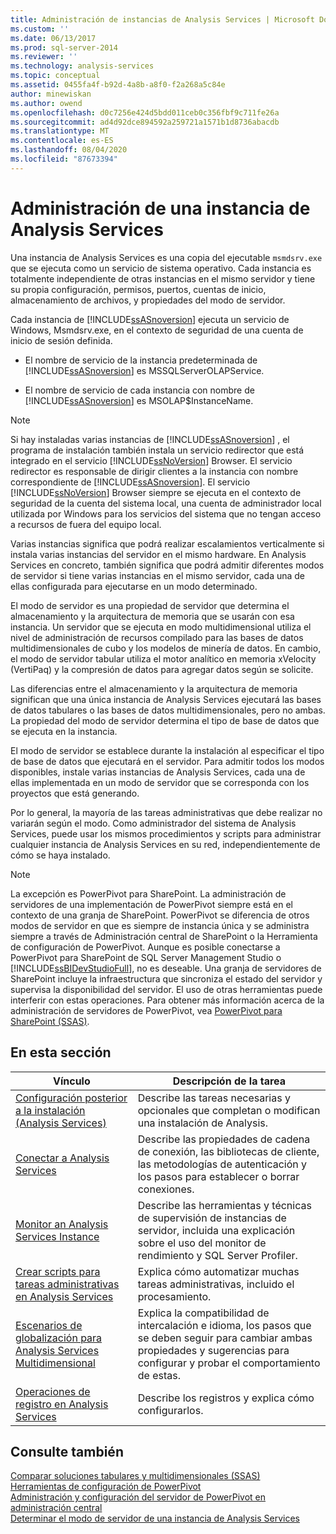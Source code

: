 ```yaml
---
title: Administración de instancias de Analysis Services | Microsoft Docs
ms.custom: ''
ms.date: 06/13/2017
ms.prod: sql-server-2014
ms.reviewer: ''
ms.technology: analysis-services
ms.topic: conceptual
ms.assetid: 0455fa4f-b92d-4a8b-a8f0-f2a268a5c84e
author: minewiskan
ms.author: owend
ms.openlocfilehash: d0c7256e424d5bdd011ceb0c356fbf9c711fe26a
ms.sourcegitcommit: ad4d92dce894592a259721a1571b1d8736abacdb
ms.translationtype: MT
ms.contentlocale: es-ES
ms.lasthandoff: 08/04/2020
ms.locfileid: "87673394"
---
```

# <a name="analysis-services-instance-management"></a>Administración de una instancia de Analysis Services
  Una instancia de Analysis Services es una copia del ejecutable `msmdsrv.exe` que se ejecuta como un servicio de sistema operativo. Cada instancia es totalmente independiente de otras instancias en el mismo servidor y tiene su propia configuración, permisos, puertos, cuentas de inicio, almacenamiento de archivos, y propiedades del modo de servidor.  
  
 Cada instancia de [!INCLUDE[ssASnoversion](../../includes/ssasnoversion-md.md)] ejecuta un servicio de Windows, Msmdsrv.exe, en el contexto de seguridad de una cuenta de inicio de sesión definida.  
  
-   El nombre de servicio de la instancia predeterminada de [!INCLUDE[ssASnoversion](../../includes/ssasnoversion-md.md)] es MSSQLServerOLAPService.  
  
-   El nombre de servicio de cada instancia con nombre de [!INCLUDE[ssASnoversion](../../includes/ssasnoversion-md.md)] es MSOLAP$InstanceName.  
  
> [!NOTE]  
>  Si hay instaladas varias instancias de [!INCLUDE[ssASnoversion](../../includes/ssasnoversion-md.md)] , el programa de instalación también instala un servicio redirector que está integrado en el servicio [!INCLUDE[ssNoVersion](../../includes/ssnoversion-md.md)] Browser. El servicio redirector es responsable de dirigir clientes a la instancia con nombre correspondiente de [!INCLUDE[ssASnoversion](../../includes/ssasnoversion-md.md)]. El servicio [!INCLUDE[ssNoVersion](../../includes/ssnoversion-md.md)] Browser siempre se ejecuta en el contexto de seguridad de la cuenta del sistema local, una cuenta de administrador local utilizada por Windows para los servicios del sistema que no tengan acceso a recursos de fuera del equipo local.  
  
 Varias instancias significa que podrá realizar escalamientos verticalmente si instala varias instancias del servidor en el mismo hardware. En Analysis Services en concreto, también significa que podrá admitir diferentes modos de servidor si tiene varias instancias en el mismo servidor, cada una de ellas configurada para ejecutarse en un modo determinado.  
  
 El modo de servidor es una propiedad de servidor que determina el almacenamiento y la arquitectura de memoria que se usarán con esa instancia. Un servidor que se ejecuta en modo multidimensional utiliza el nivel de administración de recursos compilado para las bases de datos multidimensionales de cubo y los modelos de minería de datos. En cambio, el modo de servidor tabular utiliza el motor analítico en memoria xVelocity (VertiPaq) y la compresión de datos para agregar datos según se solicite.  
  
 Las diferencias entre el almacenamiento y la arquitectura de memoria significan que una única instancia de Analysis Services ejecutará las bases de datos tabulares o las bases de datos multidimensionales, pero no ambas. La propiedad del modo de servidor determina el tipo de base de datos que se ejecuta en la instancia.  
  
 El modo de servidor se establece durante la instalación al especificar el tipo de base de datos que ejecutará en el servidor. Para admitir todos los modos disponibles, instale varias instancias de Analysis Services, cada una de ellas implementada en un modo de servidor que se corresponda con los proyectos que está generando.  
  
 Por lo general, la mayoría de las tareas administrativas que debe realizar no variarán según el modo. Como administrador del sistema de Analysis Services, puede usar los mismos procedimientos y scripts para administrar cualquier instancia de Analysis Services en su red, independientemente de cómo se haya instalado.  
  
> [!NOTE]  
>  La excepción es PowerPivot para SharePoint. La administración de servidores de una implementación de PowerPivot siempre está en el contexto de una granja de SharePoint. PowerPivot se diferencia de otros modos de servidor en que es siempre de instancia única y se administra siempre a través de Administración central de SharePoint o la Herramienta de configuración de PowerPivot. Aunque es posible conectarse a PowerPivot para SharePoint de SQL Server Management Studio o [!INCLUDE[ssBIDevStudioFull](../../includes/ssbidevstudiofull-md.md)], no es deseable. Una granja de servidores de SharePoint incluye la infraestructura que sincroniza el estado del servidor y supervisa la disponibilidad del servidor. El uso de otras herramientas puede interferir con estas operaciones. Para obtener más información acerca de la administración de servidores de PowerPivot, vea [PowerPivot para SharePoint &#40;SSAS&#41;](../power-pivot-sharepoint/power-pivot-for-sharepoint-ssas.md).  
  
## <a name="in-this-section"></a>En esta sección  
  
|Vínculo|Descripción de la tarea|  
|----------|----------------------|  
|[Configuración posterior a la instalación &#40;Analysis Services&#41;](post-install-configuration-analysis-services.md)|Describe las tareas necesarias y opcionales que completan o modifican una instalación de Analysis.|  
|[Conectar a Analysis Services](connect-to-analysis-services.md)|Describe las propiedades de cadena de conexión, las bibliotecas de cliente, las metodologías de autenticación y los pasos para establecer o borrar conexiones.|  
|[Monitor an Analysis Services Instance](monitor-an-analysis-services-instance.md)|Describe las herramientas y técnicas de supervisión de instancias de servidor, incluida una explicación sobre el uso del monitor de rendimiento y SQL Server Profiler.|  
|[Crear scripts para tareas administrativas en Analysis Services](../script-administrative-tasks-in-analysis-services.md)|Explica cómo automatizar muchas tareas administrativas, incluido el procesamiento.|  
|[Escenarios de globalización para Analysis Services Multidimensional](../globalization-scenarios-for-analysis-services-multiidimensional.md)|Explica la compatibilidad de intercalación e idioma, los pasos que se deben seguir para cambiar ambas propiedades y sugerencias para configurar y probar el comportamiento de estas.|  
|[Operaciones de registro en Analysis Services](log-operations-in-analysis-services.md)|Describe los registros y explica cómo configurarlos.|  
  
## <a name="see-also"></a>Consulte también  
 [Comparar soluciones tabulares y multidimensionales &#40;SSAS&#41;](../comparing-tabular-and-multidimensional-solutions-ssas.md)   
 [Herramientas de configuración de PowerPivot](../power-pivot-sharepoint/power-pivot-configuration-tools.md)   
 [Administración y configuración del servidor de PowerPivot en administración central](../power-pivot-sharepoint/power-pivot-server-administration-and-configuration-in-central-administration.md)   
 [Determinar el modo de servidor de una instancia de Analysis Services](determine-the-server-mode-of-an-analysis-services-instance.md)  
  
  
